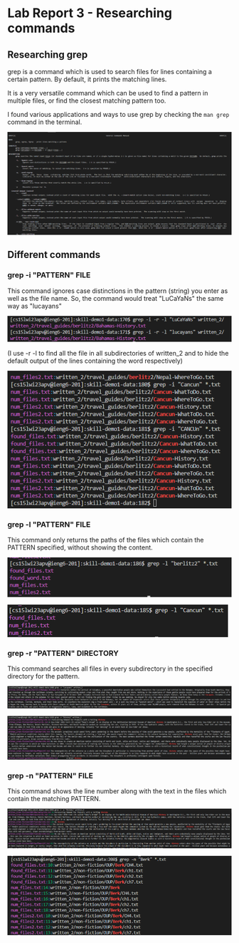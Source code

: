 # Lab Report 3 - Researching commands

## Researching grep

grep is a command which is used to search files for lines containing a certain pattern. By default, it prints the matching lines.

It is a very versatile command which can be used to find a pattern in multiple files, or find the closest matching pattern too.

I found various applications and ways to use grep by checking the ``` man grep ``` command in the terminal.

![Image](man_grep_1.png)


## Different commands

### grep -i "PATTERN" FILE

This command ignores case distinctions in the pattern (string) you enter as well as the file name. So, the command would treat "LuCaYaNs" the same way as "lucayans"

![Image](example1.png)

(I use -r -l to find all the file in all subdirectories of written_2 and to hide the default output of the lines containing the word respectively)

![Image](example2.png)


### grep -l "PATTERN" FILE

This command only returns the paths of the files which contain the PATTERN specified, without showing the content.

![Image](example3.png)

![Image](example4.png)

### grep -r "PATTERN" DIRECTORY

This command searches all files in every subdirectory in the specified directory for the pattern.

![Image](example5.png)

![Image](example6.png)

### grep -n "PATTERN" FILE

This command shows the line number along with the text in the files which contain the matching PATTERN.

![Image](example7.png)

![Image](example8.png)